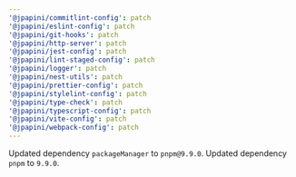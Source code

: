 ```yaml
---
'@jpapini/commitlint-config': patch
'@jpapini/eslint-config': patch
'@jpapini/git-hooks': patch
'@jpapini/http-server': patch
'@jpapini/jest-config': patch
'@jpapini/lint-staged-config': patch
'@jpapini/logger': patch
'@jpapini/nest-utils': patch
'@jpapini/prettier-config': patch
'@jpapini/stylelint-config': patch
'@jpapini/type-check': patch
'@jpapini/typescript-config': patch
'@jpapini/vite-config': patch
'@jpapini/webpack-config': patch
---
```


Updated dependency `packageManager` to `pnpm@9.9.0`.
Updated dependency `pnpm` to `9.9.0`.
